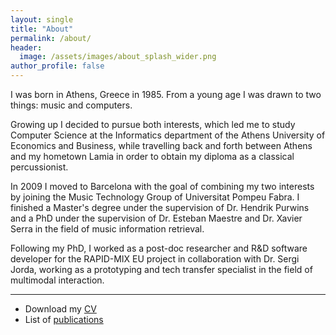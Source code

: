 ```yaml
---
layout: single
title: "About"
permalink: /about/
header:
  image: /assets/images/about_splash_wider.png
author_profile: false
---
```


I was born in Athens, Greece in 1985. From a young age I was drawn to two things: music and computers.

Growing up I decided to pursue both interests, which led me to study Computer Science at the Informatics department of the Athens University of Economics and Business, while travelling back and forth between Athens and my hometown Lamia in order to obtain my diploma as a classical percussionist.

In 2009 I moved to Barcelona with the goal of combining my two interests by joining the Music Technology Group of Universitat Pompeu Fabra. I finished a Master's degree under the supervision of Dr. Hendrik Purwins and a PhD under the supervision of Dr. Esteban Maestre and Dr. Xavier Serra in the field of music information retrieval.

Following my PhD, I worked as a post-doc researcher and R&D software developer for the RAPID-MIX EU project in collaboration with Dr. Sergi Jorda, working as a prototyping and tech transfer specialist in the field of multimodal interaction.

---

* Download my [CV](..\assets\other\Panos_Papiotis_CV.pdf)
* List of [publications](https://scholar.google.es/citations?hl=en&user=Yo-OzSoAAAAJ)
